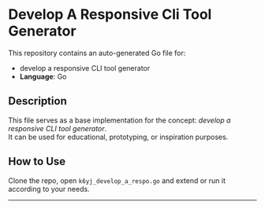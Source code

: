 # Develop A Responsive Cli Tool Generator

This repository contains an auto-generated Go file for:

- develop a responsive CLI tool generator
- **Language**: Go

## Description

This file serves as a base implementation for the concept: *develop a responsive CLI tool generator*.  
It can be used for educational, prototyping, or inspiration purposes.

## How to Use

Clone the repo, open `k6yj_develop_a_respo.go` and extend or run it according to your needs.

---


